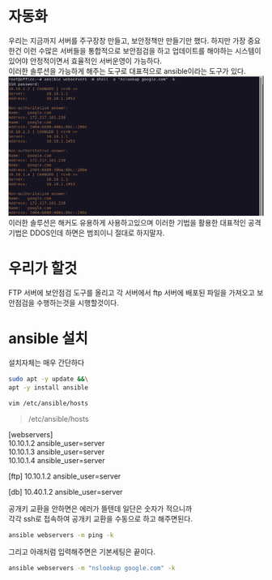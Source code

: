 # 자동화 
우리는 지금까지 서버를 주구장창 만들고, 보안정책만 만들기만 했다. 하지만 가장 중요한건 이런 수많은 서버들을 
통합적으로 보안점검을 하고 업데이트를 해야하는 시스템이 있어야 안정적이면서 효율적인 서버운영이 가능하다.  
이러한 솔루션을 가능하게 해주는 도구로 대표적으로 ansible이라는 도구가 있다.  
![google](./img/google.png)
이러한 솔루션은 해커도 유용하게 사용하고있으며 이러한 기법을 활용한 대표적인 공격기법은 DDOS인데 하면은 범죄이니 절대로 하지말자.  

# 우리가 할것

FTP 서버에 보안점검 도구를 올리고 각 서버에서 ftp 서버에 배포된 파일을 가져오고 보안점검을 수행하는것을 시행할것이다.  

# ansible 설치

설치자체는 매우 간단하다

``` bash
sudo apt -y update &&\
apt -y install ansible
```

``` bash
vim /etc/ansible/hosts
```
> /etc/ansible/hosts

[webservers]  
10.10.1.2 ansible_user=server  
10.10.1.3 ansible_user=server  
10.10.1.4 ansible_user=server  

[ftp]
10.10.1.2 ansible_user=server

[db]
10.40.1.2 ansible_user=server

공개키 교환을 안하면은 에러가 뜰텐데 일단은 숫자가 적으니까  
각각 ssh로 접속하여 공개키 교환을 수동으로 하고 해주면된다.  

``` bash
ansible webservers -m ping -k
```

그리고 아래처럼 입력해주면은 기본세팅은 끝이다.

``` bash
ansible webservers -m "nslookup google.com" -k
```

